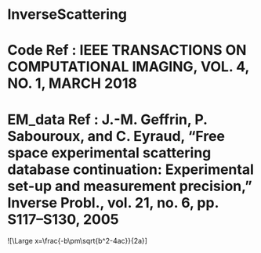 # InverseScattering
# Code Ref : IEEE TRANSACTIONS ON COMPUTATIONAL IMAGING, VOL. 4, NO. 1, MARCH 2018
# EM_data Ref : J.-M. Geffrin, P. Sabouroux, and C. Eyraud, “Free space experimental scattering database continuation: Experimental set-up and measurement precision,” Inverse Probl., vol. 21, no. 6, pp. S117–S130, 2005

![\Large x=\frac{-b\pm\sqrt{b^2-4ac}}{2a}]
